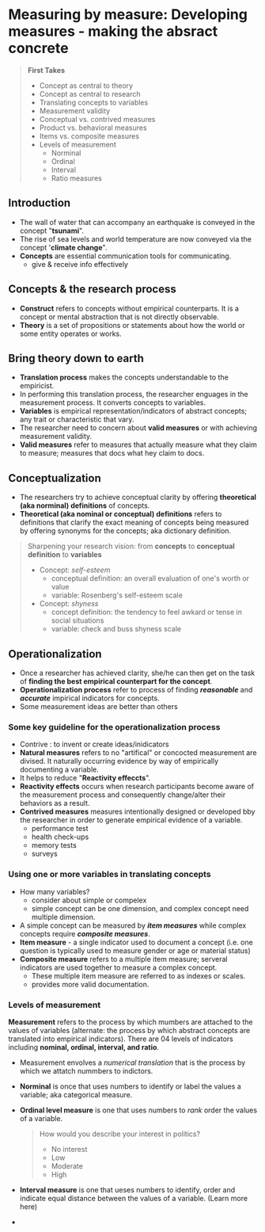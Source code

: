 # Measuring by measure: Developing measures - making the absract concrete

>__First Takes__
>- Concept as central to theory
>- Concept as central to research
>- Translating concepts to variables
>  - Measurement validity
>  - Conceptual vs. contrived measures
>  - Product vs. behavioral measures
>  - Items vs. composite measures
>  - Levels of measurement
>    - Norminal
>    - Ordinal
>    - Interval
>    - Ratio measures

## Introduction
- The wall of water that can accompany an earthquake is conveyed in the concept "__tsunami__".
- The rise of sea levels and world temperature are now conveyed via the concept '__climate change__".
- **Concepts** are essential communication tools for communicating.
  - give & receive info effectively
 

## Concepts & the research process
- __Construct__ refers to concepts without empirical counterparts. It is a concept or mental abstraction that is not directly observable.
- __Theory__ is a set of propositions or statements about how the world or some entity operates or works.

## Bring theory down to earth
- __Translation process__ makes the concepts understandable to the empiricist.
- In performing this translation process, the researcher enguages in the measurement process. It converts concepts to variables.
- __Variables__ is empirical representation/indicators of abstract concepts; any trait or characteristic that vary.
- The researcher need to concern about **valid measures** or with achieving measurement validity.
- **Valid measures** refer to measures that actually measure what they claim to measure; measures that docs what hey claim to docs.

## Conceptualization
- The researchers try to achieve conceptual clarity by offering **theoretical (aka norminal) definitions** of concepts.
- **Theoretical (aka nominal or conceptual) definitions** refers to definitions that clarify the exact meaning of concepts being measured by offering synonyms for the concepts; aka dictionary definition.

> Sharpening your research vision: from **concepts** to **conceptual definition** to **variables**
> - Concept: _self-esteem_
>   - conceptual definition: an overall evaluation of one's worth or value
>   - variable: Rosenberg's self-esteem scale
>  - Concept: _shyness_
>    - concept definition: the tendency to feel awkard or tense in social situations
>    - variable: check and buss shyness scale

## Operationalization
- Once a researcher has achieved clarity, she/he can then get on the task of **finding the best empirical counterpart for the concept**.
- **Operationalization process** refer to process of finding __*reasonable*__ and __*accurate*__ impirical indicators for concepts.
- Some measurement ideas are better than others

### Some key guideline for the operationalization process
- Contrive : to invent or create ideas/inidicators
- **Natural measures** refers to no "artifical" or concocted measurement are divised. It naturally occurring evidence by way of empirically documenting a variable.
- It helps to reduce "__Reactivity effeccts__".
- **Reactivity effects** occurs when research participants become aware of the measurement process and consequently change/alter their behaviors as a result.
- **Contrived measures** measures intentionally designed or developed bby the researcher in order to generate empirical evidence of a variable.
  - performance test
  - health check-ups
  - memory tests
  - surveys

 ### Using one or more variables in translating concepts
 - How many variables?
   - consider about simple or compelex
   - simple concept can be one dimension, and complex concept need multiple dimension.
  - A simple concept can be measured by *__item measures__* while complex concepts require *__composite measures__*.
  - **Item measure** - a single indicator used to document a concept (i.e. one question is typically used to measure gender or age or material status)
  - **Composite measure** refers to a multiple item measure; serveral indicators are used together to measure a complex concept.
    - These multiple item measure are referred to as indexes or scales.
    - provides more valid documentation.
### Levels of measurement
**Measurement** refers to the process by which mumbers are attached to the values of variables (alternate: the process by which abstract concepts are translated into empirical indicators). There are 04 levels of indicators including **nominal, ordinal, interval, and ratio**. 
- Measurement envolves a *numerical translation* that is the process by which we attatch nummbers to indictors.
- **Norminal** is once that uses numbers to identify or label the values a variable; aka categorical measure.
- **Ordinal level measure** is one that uses numbers to *rank* order the values of a variable.
  > How would you describe your interest in politics?
  > - No interest
  > - Low
  > - Moderate
  > - High

- **Interval measure** is one that ueses numbers to identify, order and indicate equal distance between the values of a variable. (Learn more here)
- 




